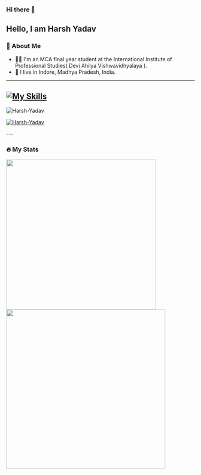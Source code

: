 ### Hi there 👋

**Hello, I am Harsh Yadav**
---
### 👦 About Me
- 👨‍💻 I'm an MCA final year student at the International Institute of Professional Studies( Devi Ahilya Vishwavidhyalaya ).
- 📍 I live in Indore, Madhya Pradesh, India.
- ---

[![My Skills](https://skillicons.dev/icons?i=html,css,js,git,github,python,flask,linux,mysql,java,&perline=5)](https://skillicons.dev)
---

<p align="left"> <img src="https://komarev.com/ghpvc/?username=Harshyadav02&label=Profile%20views&color=0e75b6&style=flat" alt="Harsh-Yadav" /> </p>
<p align="left"> <a href="https://github.com/ryo-ma/github-profile-trophy"><img src="https://github-profile-trophy.vercel.app/?username=Harshyadav02" alt="Harsh-Yadav" /></a> </p>
---



### 🔥 My Stats 
<img width="400" src="https://github-readme-stats.vercel.app/api?username=Harsh-Yadav&count_private=true&show_icons=true&theme=react" />  <img width="425" src="https://streak-stats.demolab.com/?user=harshyadav02&theme=react" />


